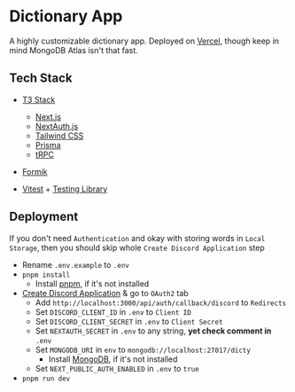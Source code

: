 # Dictionary App
A highly customizable dictionary app. Deployed on [Vercel](https://dicty-vol1kk.vercel.app/), though keep in mind MongoDB Atlas isn't that fast.

## Tech Stack
- [T3 Stack](https://create.t3.gg/)
  - [Next.js](https://nextjs.org)
  - [NextAuth.js](https://next-auth.js.org)
  - [Tailwind CSS](https://tailwindcss.com)
  - [Prisma](https://prisma.io)
  - [tRPC](https://trpc.io)

- [Formik](https://formik.org/)
- [Vitest](https://vitest.dev/) + [Testing Library](https://testing-library.com/)

## Deployment
If you don't need `Authentication` and okay with storing words in `Local Storage`, then you should skip whole `Create Discord Application` step

- Rename `.env.example` to `.env`
- `pnpm install`
  - Install [pnpm](https://pnpm.io/installation#using-npm), if it's not installed
- [Create Discord Application](https://discord.com/developers/applications) & go to `OAuth2` tab
  - Add `http://localhost:3000/api/auth/callback/discord` to `Redirects`
  - Set `DISCORD_CLIENT_ID` in `.env` to `Client ID`
  - Set `DISCORD_CLIENT_SECRET` in `.env` to `Client Secret`
  - Set `NEXTAUTH_SECRET` in `.env` to any string, **yet check comment in** `.env`
  - Set `MONGODB_URI` in `env` to `mongodb://localhost:27017/dicty`
    - Install [MongoDB](https://mongodb.com/try/download/community), if it's not installed
  - Set `NEXT_PUBLIC_AUTH_ENABLED` in `.env` to `true`
- `pnpm run dev`
